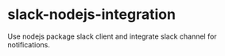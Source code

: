 # slack-nodejs-integration
Use nodejs package slack client and integrate slack channel for notifications.
